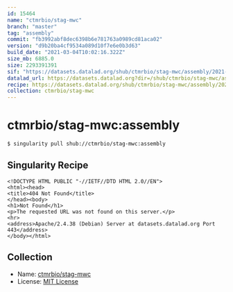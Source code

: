 ```yaml
---
id: 15464
name: "ctmrbio/stag-mwc"
branch: "master"
tag: "assembly"
commit: "fb3992abf8dec6398b6e781763a0989cd81aca02"
version: "d9b20ba4cf9534a089d10f7e6e0b3d63"
build_date: "2021-03-04T10:02:16.322Z"
size_mb: 6885.0
size: 2293391391
sif: "https://datasets.datalad.org/shub/ctmrbio/stag-mwc/assembly/2021-03-04-fb3992ab-d9b20ba4/d9b20ba4cf9534a089d10f7e6e0b3d63.sif"
datalad_url: https://datasets.datalad.org?dir=/shub/ctmrbio/stag-mwc/assembly/2021-03-04-fb3992ab-d9b20ba4/
recipe: https://datasets.datalad.org/shub/ctmrbio/stag-mwc/assembly/2021-03-04-fb3992ab-d9b20ba4/Singularity
collection: ctmrbio/stag-mwc
---
```


# ctmrbio/stag-mwc:assembly

```bash
$ singularity pull shub://ctmrbio/stag-mwc:assembly
```

## Singularity Recipe

```singularity
<!DOCTYPE HTML PUBLIC "-//IETF//DTD HTML 2.0//EN">
<html><head>
<title>404 Not Found</title>
</head><body>
<h1>Not Found</h1>
<p>The requested URL was not found on this server.</p>
<hr>
<address>Apache/2.4.38 (Debian) Server at datasets.datalad.org Port 443</address>
</body></html>
```

## Collection

 - Name: [ctmrbio/stag-mwc](https://github.com/ctmrbio/stag-mwc)
 - License: [MIT License](https://api.github.com/licenses/mit)

